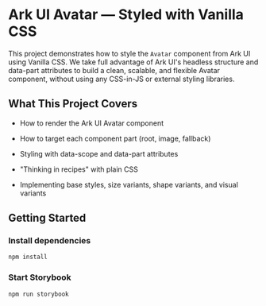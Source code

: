 # Ark UI Avatar — Styled with Vanilla CSS

This project demonstrates how to style the `Avatar` component from Ark UI using Vanilla CSS.
We take full advantage of Ark UI's headless structure and data-part attributes to build a clean, scalable, and flexible Avatar component, without using any CSS-in-JS or external styling libraries.

## What This Project Covers

- How to render the Ark UI Avatar component

- How to target each component part (root, image, fallback)

- Styling with data-scope and data-part attributes

- "Thinking in recipes" with plain CSS

- Implementing base styles, size variants, shape variants, and visual variants

## Getting Started

### Install dependencies

```bash
npm install
```

### Start Storybook

```bash
npm run storybook
```
